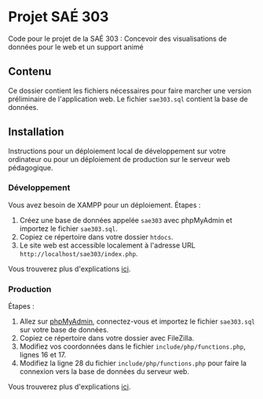 # Projet SAÉ 303

Code pour le projet de la SAÉ 303 : Concevoir des visualisations de données pour le web et un support animé

## Contenu

Ce dossier contient les fichiers nécessaires pour faire marcher une version préliminaire de l'application web. Le fichier `sae303.sql` contient la base de données.

## Installation

Instructions pour un déploiement local de développement sur votre ordinateur ou pour un déploiement de production sur le serveur web pédagogique.

### Développement

Vous avez besoin de XAMPP pour un déploiement. Étapes :

1. Créez une base de données appelée `sae303` avec phpMyAdmin et importez le fichier `sae303.sql`.
2. Copiez ce répertoire dans votre dossier `htdocs`.
3. Le site web est accessible localement à l'adresse URL `http://localhost/sae303/index.php`.

Vous trouverez plus d'explications [ici](https://aldo-gonzalez-lorenzo.pedaweb.univ-amu.fr/2021/r213-tp1.html).

### Production

Étapes :

1. Allez sur [phpMyAdmin](https://a-pedagoarles-mmi.aix.univ-amu.fr/phpmyadmin/), connectez-vous et importez le fichier `sae303.sql` sur votre base de données.
2. Copiez ce répertoire dans votre dossier avec FileZilla.
3. Modifiez vos coordonnées dans le fichier `include/php/functions.php`, lignes 16 et 17.
4. Modifiez la ligne 28 du fichier `include/php/functions.php` pour faire la connexion vers la base de données du serveur web.

Vous trouverez plus d'explications [ici](https://aldo-gonzalez-lorenzo.pedaweb.univ-amu.fr/2021/r213-tp2.html).
